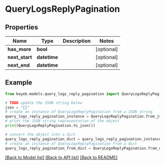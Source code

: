 # QueryLogsReplyPagination


## Properties

Name | Type | Description | Notes
------------ | ------------- | ------------- | -------------
**has_more** | **bool** |  | [optional] 
**next_start** | **datetime** |  | [optional] 
**next_end** | **datetime** |  | [optional] 

## Example

```python
from koyeb.models.query_logs_reply_pagination import QueryLogsReplyPagination

# TODO update the JSON string below
json = "{}"
# create an instance of QueryLogsReplyPagination from a JSON string
query_logs_reply_pagination_instance = QueryLogsReplyPagination.from_json(json)
# print the JSON string representation of the object
print(QueryLogsReplyPagination.to_json())

# convert the object into a dict
query_logs_reply_pagination_dict = query_logs_reply_pagination_instance.to_dict()
# create an instance of QueryLogsReplyPagination from a dict
query_logs_reply_pagination_from_dict = QueryLogsReplyPagination.from_dict(query_logs_reply_pagination_dict)
```
[[Back to Model list]](../README.md#documentation-for-models) [[Back to API list]](../README.md#documentation-for-api-endpoints) [[Back to README]](../README.md)


